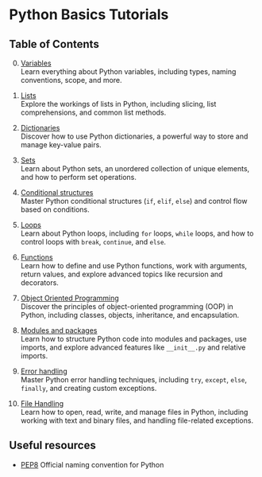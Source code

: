 # Python Basics Tutorials

## Table of Contents

0. [Variables](00_variables.py)  
   Learn everything about Python variables, including types, naming conventions, scope, and more.

1. [Lists](01_lists.py)  
   Explore the workings of lists in Python, including slicing, list comprehensions, and common list methods.

2. [Dictionaries](02_dictionaries.py)  
   Discover how to use Python dictionaries, a powerful way to store and manage key-value pairs.

3. [Sets](03_sets.py)  
   Learn about Python sets, an unordered collection of unique elements, and how to perform set operations.

4. [Conditional structures](04_conditional.py)  
   Master Python conditional structures (`if`, `elif`, `else`) and control flow based on conditions.

5. [Loops](05_loops.py)  
   Learn about Python loops, including `for` loops, `while` loops, and how to control loops with `break`, `continue`, and `else`.

6. [Functions](06_functions.py)  
   Learn how to define and use Python functions, work with arguments, return values, and explore advanced topics like recursion and decorators.

7. [Object Oriented Programming](07_oop.py)  
   Discover the principles of object-oriented programming (OOP) in Python, including classes, objects, inheritance, and encapsulation.

8. [Modules and packages](08_modules.py)  
   Learn how to structure Python code into modules and packages, use imports, and explore advanced features like `__init__.py` and relative imports.

9. [Error handling](09_error_handling.py)  
   Master Python error handling techniques, including `try`, `except`, `else`, `finally`, and creating custom exceptions.

10. [File Handling](10_file_handling.py)  
   Learn how to open, read, write, and manage files in Python, including working with text and binary files, and handling file-related exceptions.


## Useful resources

- [PEP8](https://peps.python.org/pep-0008/)
   Official naming convention for Python
